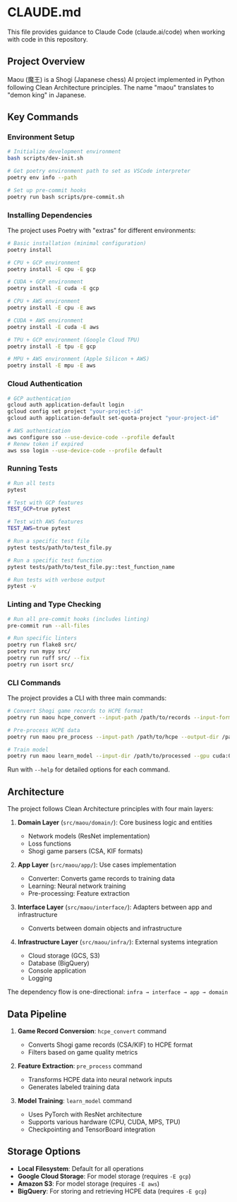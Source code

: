 # CLAUDE.md

This file provides guidance to Claude Code (claude.ai/code) when working with code in this repository.

## Project Overview

Maou (魔王) is a Shogi (Japanese chess) AI project implemented in Python following Clean Architecture principles. The name "maou" translates to "demon king" in Japanese.

## Key Commands

### Environment Setup

```bash
# Initialize development environment
bash scripts/dev-init.sh

# Get poetry environment path to set as VSCode interpreter
poetry env info --path

# Set up pre-commit hooks
poetry run bash scripts/pre-commit.sh
```

### Installing Dependencies

The project uses Poetry with "extras" for different environments:

```bash
# Basic installation (minimal configuration)
poetry install

# CPU + GCP environment
poetry install -E cpu -E gcp

# CUDA + GCP environment
poetry install -E cuda -E gcp

# CPU + AWS environment
poetry install -E cpu -E aws

# CUDA + AWS environment
poetry install -E cuda -E aws

# TPU + GCP environment (Google Cloud TPU)
poetry install -E tpu -E gcp

# MPU + AWS environment (Apple Silicon + AWS)
poetry install -E mpu -E aws
```

### Cloud Authentication

```bash
# GCP authentication
gcloud auth application-default login
gcloud config set project "your-project-id"
gcloud auth application-default set-quota-project "your-project-id"

# AWS authentication
aws configure sso --use-device-code --profile default
# Renew token if expired
aws sso login --use-device-code --profile default
```

### Running Tests

```bash
# Run all tests
pytest

# Test with GCP features
TEST_GCP=true pytest

# Test with AWS features
TEST_AWS=true pytest

# Run a specific test file
pytest tests/path/to/test_file.py

# Run a specific test function
pytest tests/path/to/test_file.py::test_function_name

# Run tests with verbose output
pytest -v
```

### Linting and Type Checking

```bash
# Run all pre-commit hooks (includes linting)
pre-commit run --all-files

# Run specific linters
poetry run flake8 src/
poetry run mypy src/
poetry run ruff src/ --fix
poetry run isort src/
```

### CLI Commands

The project provides a CLI with three main commands:

```bash
# Convert Shogi game records to HCPE format
poetry run maou hcpe_convert --input-path /path/to/records --input-format csa --output-dir /path/to/output

# Pre-process HCPE data
poetry run maou pre_process --input-path /path/to/hcpe --output-dir /path/to/processed

# Train model
poetry run maou learn_model --input-dir /path/to/processed --gpu cuda:0 --epoch 10 --batch-size 256
```

Run with `--help` for detailed options for each command.

## Architecture

The project follows Clean Architecture principles with four main layers:

1. **Domain Layer** (`src/maou/domain/`): Core business logic and entities
   - Network models (ResNet implementation)
   - Loss functions
   - Shogi game parsers (CSA, KIF formats)

2. **App Layer** (`src/maou/app/`): Use cases implementation
   - Converter: Converts game records to training data
   - Learning: Neural network training
   - Pre-processing: Feature extraction

3. **Interface Layer** (`src/maou/interface/`): Adapters between app and infrastructure
   - Converts between domain objects and infrastructure

4. **Infrastructure Layer** (`src/maou/infra/`): External systems integration
   - Cloud storage (GCS, S3)
   - Database (BigQuery)
   - Console application
   - Logging

The dependency flow is one-directional: `infra → interface → app → domain`

## Data Pipeline

1. **Game Record Conversion**: `hcpe_convert` command
   - Converts Shogi game records (CSA/KIF) to HCPE format
   - Filters based on game quality metrics

2. **Feature Extraction**: `pre_process` command
   - Transforms HCPE data into neural network inputs
   - Generates labeled training data

3. **Model Training**: `learn_model` command
   - Uses PyTorch with ResNet architecture
   - Supports various hardware (CPU, CUDA, MPS, TPU)
   - Checkpointing and TensorBoard integration

## Storage Options

- **Local Filesystem**: Default for all operations
- **Google Cloud Storage**: For model storage (requires `-E gcp`)
- **Amazon S3**: For model storage (requires `-E aws`)
- **BigQuery**: For storing and retrieving HCPE data (requires `-E gcp`)
